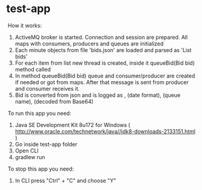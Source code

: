 # test-app

﻿ How it works:

1) ActiveMQ broker is started. Connection and session are prepared. All maps with consumers, producers and queues are initialized
2) Each minute objects from file 'bids.json' are loaded and parsed as 'List<Bid> bids'
3) For each item from list new thread is created, inside it queueBid(Bid bid) method called
4) In method queueBid(Bid bid) queue and consumer/producer are created if needed or got from maps. After that message is sent from producer and consumer receives it.
5) Bid is converted from json and is logged as <id>, <timestamp> (date format), <name> (queue name), <payload> (decoded from Base64)

﻿ To run this app you need:

1) Java SE Development Kit 8u172 for Windows ( http://www.oracle.com/technetwork/java//jdk8-downloads-2133151.html )
2) Go inside test-app folder
3) Open CLI
4) gradlew run

﻿ To stop this app you need:

1) In CLI press "Ctrl" + "C" and choose "Y"
